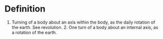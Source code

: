 # Definition

1.  Turning of a body about an axis within the body, as the daily
    rotation of the earth. See revolution. 2. One turn of a body about
    an internal axis, as a rotation of the earth.
